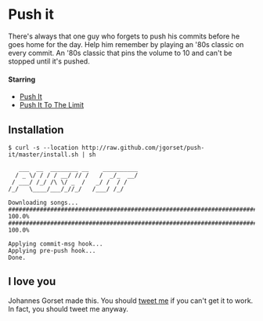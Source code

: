 # Push it

There's always that one guy who forgets to push his commits before he goes
home for the day. Help him remember by playing an '80s classic on every commit. An
'80s classic that pins the volume to 10 and can't be stopped until it's pushed.

#### Starring

* [Push It](http://www.youtube.com/watch?v=YleXlgHI1oM)
* [Push It To The Limit](https://www.youtube.com/watch?v=KO2VIuDHzxM)

## Installation

```
$ curl -s --location http://raw.github.com/jgorset/push-it/master/install.sh | sh
```

```
   ___  __  ________ __    __________
  / _ \/ / / / __/ // /   /  _/_  __/
 / ___/ /_/ /\ \/ _  /   _/ /  / /
/_/   \____/___/_//_/   /___/ /_/

Downloading songs...
######################################################################## 100.0%
######################################################################## 100.0%

Applying commit-msg hook...
Applying pre-push hook...
Done.
```

## I love you

Johannes Gorset made this. You should [tweet me](http://twitter.com/jgorset>) if you can't get it
to work. In fact, you should tweet me anyway.
